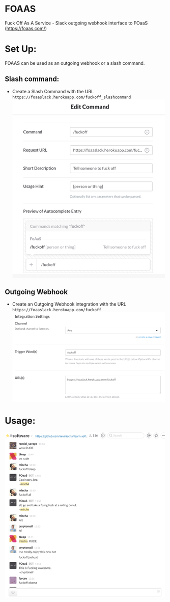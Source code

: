 # FOAAS
Fuck Off As A Service - Slack outgoing webhook interface to FOaaS (https://foaas.com/)

# Set Up:
FOAAS can be used as an outgoing webhook or a slash command.

## Slash command:
* Create a Slash Command with the URL `https://foaaslack.herokuapp.com/fuckoff_slashcommand`
![Slash Command Configuration](screenshots/slashcommand_config.png)

## Outgoing Webhook
* Create an Outgoing Webhook integration with the URL `https://foaaslack.herokuapp.com/fuckoff`
![Webhook Configuration](screenshots/webhook_config.png)

# Usage:
![Usage](screenshots/usage.png)

